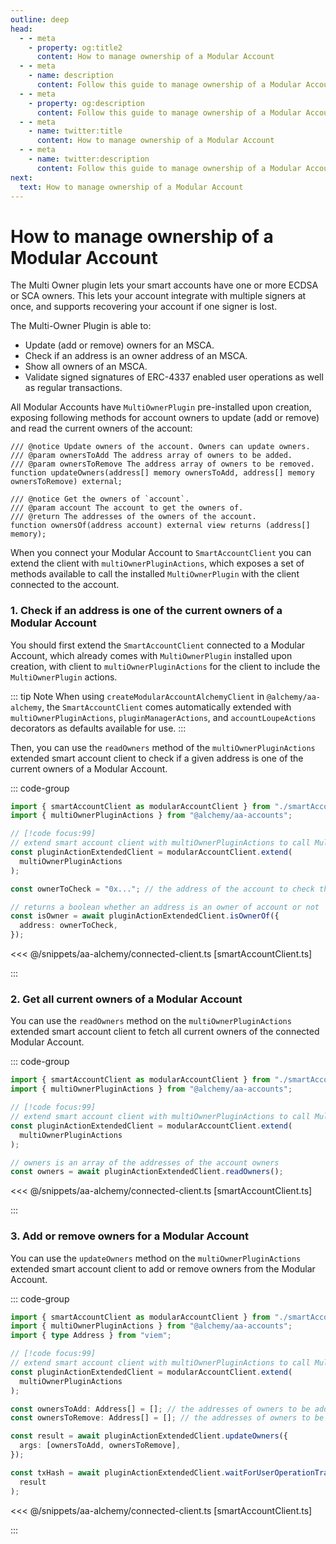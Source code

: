 ```yaml
---
outline: deep
head:
  - - meta
    - property: og:title2
      content: How to manage ownership of a Modular Account
  - - meta
    - name: description
      content: Follow this guide to manage ownership of a Modular Account with Account Kit, a vertically integrated stack for building apps that support ERC-4337 and ERC-6900.
  - - meta
    - property: og:description
      content: Follow this guide to manage ownership of a Modular Account with Account Kit, a vertically integrated stack for building apps that support ERC-4337 and ERC-6900.
  - - meta
    - name: twitter:title
      content: How to manage ownership of a Modular Account
  - - meta
    - name: twitter:description
      content: Follow this guide to manage ownership of a Modular Account with Account Kit, a vertically integrated stack for building apps that support ERC-4337 and ERC-6900.
next:
  text: How to manage ownership of a Modular Account
---
```


# How to manage ownership of a Modular Account

The Multi Owner plugin lets your smart accounts have one or more ECDSA or SCA owners. This lets your account integrate with multiple signers at once, and supports recovering your account if one signer is lost.

The Multi-Owner Plugin is able to:

- Update (add or remove) owners for an MSCA.
- Check if an address is an owner address of an MSCA.
- Show all owners of an MSCA.
- Validate signed signatures of ERC-4337 enabled user operations as well as regular transactions.

All Modular Accounts have `MultiOwnerPlugin` pre-installed upon creation, exposing following methods for account owners to update (add or remove) and read the current owners of the account:

```solidity
/// @notice Update owners of the account. Owners can update owners.
/// @param ownersToAdd The address array of owners to be added.
/// @param ownersToRemove The address array of owners to be removed.
function updateOwners(address[] memory ownersToAdd, address[] memory ownersToRemove) external;

/// @notice Get the owners of `account`.
/// @param account The account to get the owners of.
/// @return The addresses of the owners of the account.
function ownersOf(address account) external view returns (address[] memory);
```

When you connect your Modular Account to `SmartAccountClient` you can extend the client with `multiOwnerPluginActions`, which exposes a set of methods available to call the installed `MultiOwnerPlugin` with the client connected to the account.

### 1. Check if an address is one of the current owners of a Modular Account

You should first extend the `SmartAccountClient` connected to a Modular Account, which already comes with `MultiOwnerPlugin` installed upon creation, with client to `multiOwnerPluginActions` for the client to include the `MultiOwnerPlugin` actions.

::: tip Note
When using `createModularAccountAlchemyClient` in `@alchemy/aa-alchemy`, the `SmartAccountClient` comes automatically extended with `multiOwnerPluginActions`, `pluginManagerActions`, and `accountLoupeActions` decorators as defaults available for use.
:::

Then, you can use the `readOwners` method of the `multiOwnerPluginActions` extended smart account client to check if a given address is one of the current owners of a Modular Account.

::: code-group

```ts [example.ts]
import { smartAccountClient as modularAccountClient } from "./smartAccountClient";
import { multiOwnerPluginActions } from "@alchemy/aa-accounts";

// [!code focus:99]
// extend smart account client with multiOwnerPluginActions to call MultiOwnerPlugin methods
const pluginActionExtendedClient = modularAccountClient.extend(
  multiOwnerPluginActions
);

const ownerToCheck = "0x..."; // the address of the account to check the ownership of

// returns a boolean whether an address is an owner of account or not
const isOwner = await pluginActionExtendedClient.isOwnerOf({
  address: ownerToCheck,
});
```

<<< @/snippets/aa-alchemy/connected-client.ts [smartAccountClient.ts]

:::

### 2. Get all current owners of a Modular Account

You can use the `readOwners` method on the `multiOwnerPluginActions` extended smart account client to fetch all current owners of the connected Modular Account.

::: code-group

```ts [example.ts]
import { smartAccountClient as modularAccountClient } from "./smartAccountClient";
import { multiOwnerPluginActions } from "@alchemy/aa-accounts";

// [!code focus:99]
// extend smart account client with multiOwnerPluginActions to call MultiOwnerPlugin methods
const pluginActionExtendedClient = modularAccountClient.extend(
  multiOwnerPluginActions
);

// owners is an array of the addresses of the account owners
const owners = await pluginActionExtendedClient.readOwners();
```

<<< @/snippets/aa-alchemy/connected-client.ts [smartAccountClient.ts]

:::

### 3. Add or remove owners for a Modular Account

You can use the `updateOwners` method on the `multiOwnerPluginActions` extended smart account client to add or remove owners from the Modular Account.

::: code-group

```ts [example.ts]
import { smartAccountClient as modularAccountClient } from "./smartAccountClient";
import { multiOwnerPluginActions } from "@alchemy/aa-accounts";
import { type Address } from "viem";

// [!code focus:99]
// extend smart account client with multiOwnerPluginActions to call MultiOwnerPlugin methods
const pluginActionExtendedClient = modularAccountClient.extend(
  multiOwnerPluginActions
);

const ownersToAdd: Address[] = []; // the addresses of owners to be added
const ownersToRemove: Address[] = []; // the addresses of owners to be removed

const result = await pluginActionExtendedClient.updateOwners({
  args: [ownersToAdd, ownersToRemove],
});

const txHash = await pluginActionExtendedClient.waitForUserOperationTransaction(
  result
);
```

<<< @/snippets/aa-alchemy/connected-client.ts [smartAccountClient.ts]

:::
